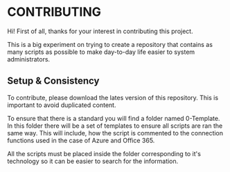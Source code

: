 # CONTRIBUTING

Hi! First of all, thanks for your interest in contributing this project. 

This is a big experiment on trying to create a repository that contains as many scripts as possible to make day-to-day life easier to system administrators.

## Setup & Consistency

To contribute, please download the lates version of this repository. This is important to avoid duplicated content.

To ensure that there is a standard you will find a folder named 0-Template. In this folder there will be a set of templates to ensure all scripts are ran the same way. This will include, how the script is commented to the connection functions used in the case of Azure and Office 365.

All the scripts must be placed inside the folder corresponding to it's technology so it can be easier to search for the information.
